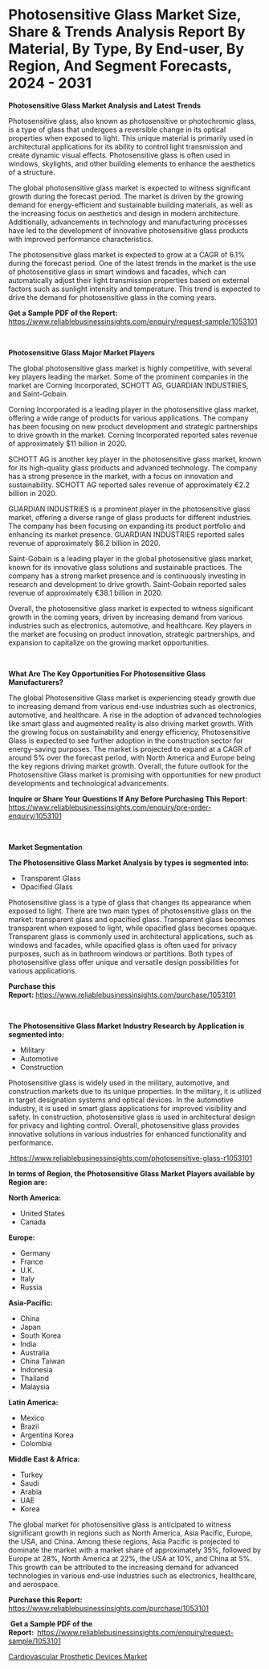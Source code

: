 <p><h1>Photosensitive Glass Market Size, Share & Trends Analysis Report By Material, By Type, By End-user, By Region, And Segment Forecasts, 2024 - 2031</h1></p><p><strong>Photosensitive Glass Market Analysis and Latest Trends</strong></p>
<p><p>Photosensitive glass, also known as photosensitive or photochromic glass, is a type of glass that undergoes a reversible change in its optical properties when exposed to light. This unique material is primarily used in architectural applications for its ability to control light transmission and create dynamic visual effects. Photosensitive glass is often used in windows, skylights, and other building elements to enhance the aesthetics of a structure.</p><p>The global photosensitive glass market is expected to witness significant growth during the forecast period. The market is driven by the growing demand for energy-efficient and sustainable building materials, as well as the increasing focus on aesthetics and design in modern architecture. Additionally, advancements in technology and manufacturing processes have led to the development of innovative photosensitive glass products with improved performance characteristics.</p><p>The photosensitive glass market is expected to grow at a CAGR of 6.1% during the forecast period. One of the latest trends in the market is the use of photosensitive glass in smart windows and facades, which can automatically adjust their light transmission properties based on external factors such as sunlight intensity and temperature. This trend is expected to drive the demand for photosensitive glass in the coming years.</p></p>
<p><strong>Get a Sample PDF of the Report:&nbsp;</strong> <a href="https://www.reliablebusinessinsights.com/enquiry/request-sample/1053101">https://www.reliablebusinessinsights.com/enquiry/request-sample/1053101</a></p>
<p>&nbsp;</p>
<p><strong>Photosensitive Glass Major Market Players</strong></p>
<p><p>The global photosensitive glass market is highly competitive, with several key players leading the market. Some of the prominent companies in the market are Corning Incorporated, SCHOTT AG, GUARDIAN INDUSTRIES, and Saint-Gobain.</p><p>Corning Incorporated is a leading player in the photosensitive glass market, offering a wide range of products for various applications. The company has been focusing on new product development and strategic partnerships to drive growth in the market. Corning Incorporated reported sales revenue of approximately $11 billion in 2020.</p><p>SCHOTT AG is another key player in the photosensitive glass market, known for its high-quality glass products and advanced technology. The company has a strong presence in the market, with a focus on innovation and sustainability. SCHOTT AG reported sales revenue of approximately €2.2 billion in 2020.</p><p>GUARDIAN INDUSTRIES is a prominent player in the photosensitive glass market, offering a diverse range of glass products for different industries. The company has been focusing on expanding its product portfolio and enhancing its market presence. GUARDIAN INDUSTRIES reported sales revenue of approximately $6.2 billion in 2020.</p><p>Saint-Gobain is a leading player in the global photosensitive glass market, known for its innovative glass solutions and sustainable practices. The company has a strong market presence and is continuously investing in research and development to drive growth. Saint-Gobain reported sales revenue of approximately €38.1 billion in 2020.</p><p>Overall, the photosensitive glass market is expected to witness significant growth in the coming years, driven by increasing demand from various industries such as electronics, automotive, and healthcare. Key players in the market are focusing on product innovation, strategic partnerships, and expansion to capitalize on the growing market opportunities.</p></p>
<p>&nbsp;</p>
<p><strong>What Are The Key Opportunities For Photosensitive Glass Manufacturers?</strong></p>
<p><p>The global Photosensitive Glass market is experiencing steady growth due to increasing demand from various end-use industries such as electronics, automotive, and healthcare. A rise in the adoption of advanced technologies like smart glass and augmented reality is also driving market growth. With the growing focus on sustainability and energy efficiency, Photosensitive Glass is expected to see further adoption in the construction sector for energy-saving purposes. The market is projected to expand at a CAGR of around 5% over the forecast period, with North America and Europe being the key regions driving market growth. Overall, the future outlook for the Photosensitive Glass market is promising with opportunities for new product developments and technological advancements.</p></p>
<p><strong>Inquire or Share Your Questions If Any Before Purchasing This Report:</strong> <a href="https://www.reliablebusinessinsights.com/enquiry/pre-order-enquiry/1053101">https://www.reliablebusinessinsights.com/enquiry/pre-order-enquiry/1053101</a></p>
<p>&nbsp;</p>
<p><strong>Market Segmentation</strong></p>
<p><strong>The Photosensitive Glass Market Analysis by types is segmented into:</strong></p>
<p><ul><li>Transparent Glass</li><li>Opacified Glass</li></ul></p>
<p><p>Photosensitive glass is a type of glass that changes its appearance when exposed to light. There are two main types of photosensitive glass on the market: transparent glass and opacified glass. Transparent glass becomes transparent when exposed to light, while opacified glass becomes opaque. Transparent glass is commonly used in architectural applications, such as windows and facades, while opacified glass is often used for privacy purposes, such as in bathroom windows or partitions. Both types of photosensitive glass offer unique and versatile design possibilities for various applications.</p></p>
<p><strong>Purchase this Report:&nbsp;</strong><a href="https://www.reliablebusinessinsights.com/purchase/1053101">https://www.reliablebusinessinsights.com/purchase/1053101</a></p>
<p>&nbsp;</p>
<p><strong>The Photosensitive Glass Market Industry Research by Application is segmented into:</strong></p>
<p><ul><li>Military</li><li>Automotive</li><li>Construction</li></ul></p>
<p><p>Photosensitive glass is widely used in the military, automotive, and construction markets due to its unique properties. In the military, it is utilized in target designation systems and optical devices. In the automotive industry, it is used in smart glass applications for improved visibility and safety. In construction, photosensitive glass is used in architectural design for privacy and lighting control. Overall, photosensitive glass provides innovative solutions in various industries for enhanced functionality and performance.</p></p>
<p><a href="https://www.reliablebusinessinsights.com/photosensitive-glass-r1053101">&nbsp;https://www.reliablebusinessinsights.com/photosensitive-glass-r1053101</a></p>
<p><strong>In terms of Region, the Photosensitive Glass Market Players available by Region are:</strong></p>
<p>
    <p> <strong> North America: </strong>
        <ul>
            <li>United States</li>
            <li>Canada</li>
        </ul>
        </p> 
    <p> <strong> Europe: </strong>
        <ul>
            <li>Germany</li>
            <li>France</li>
            <li>U.K.</li>
            <li>Italy</li>
            <li>Russia</li>
        </ul>
        </p> 
    <p> <strong> Asia-Pacific: </strong>
        <ul>
            <li>China</li>
            <li>Japan</li>
            <li>South Korea</li>
            <li>India</li>
            <li>Australia</li>
            <li>China Taiwan</li>
            <li>Indonesia</li>
            <li>Thailand</li>
            <li>Malaysia</li>
        </ul>
        </p> 
    <p> <strong> Latin America: </strong>
        <ul>
            <li>Mexico</li>
            <li>Brazil</li>
            <li>Argentina Korea</li>
            <li>Colombia</li>
        </ul>
        </p> 
    <p> <strong> Middle East & Africa: </strong>
        <ul>
            <li>Turkey</li>
            <li>Saudi</li>
            <li>Arabia</li>
            <li>UAE</li>
            <li>Korea</li>
        </ul>
    </p>
    </p>
<p><p>The global market for photosensitive glass is anticipated to witness significant growth in regions such as North America, Asia Pacific, Europe, the USA, and China. Among these regions, Asia Pacific is projected to dominate the market with a market share of approximately 35%, followed by Europe at 28%, North America at 22%, the USA at 10%, and China at 5%. This growth can be attributed to the increasing demand for advanced technologies in various end-use industries such as electronics, healthcare, and aerospace.</p></p>
<p><strong>Purchase this Report: </strong><a href="https://www.reliablebusinessinsights.com/purchase/1053101">https://www.reliablebusinessinsights.com/purchase/1053101</a></p>
<p>&nbsp;<strong>Get a Sample PDF of the Report:&nbsp;&nbsp;</strong><a href="https://www.reliablebusinessinsights.com/enquiry/request-sample/1053101">https://www.reliablebusinessinsights.com/enquiry/request-sample/1053101</a></p>
<p><strong></strong></p>
<p><p><a href="https://github.com/wybrqqeb6/Market-Research-Report-List-1/blob/main/cardiovascular-prosthetic-devices-market.md">Cardiovascular Prosthetic Devices Market</a></p></p>
